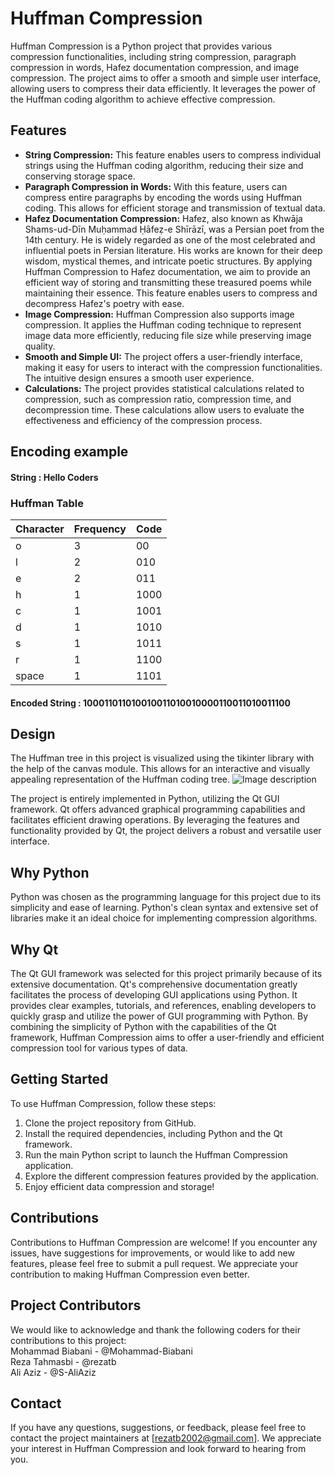 # Huffman Compression
Huffman Compression is a Python project that provides various compression functionalities, including string compression, paragraph compression in words, Hafez documentation compression, and image compression. The project aims to offer a smooth and simple user interface, allowing users to compress their data efficiently. It leverages the power of the Huffman coding algorithm to achieve effective compression.
## Features

- **String Compression:**
This feature enables users to compress individual strings using the Huffman coding algorithm, reducing their size and conserving storage space.
- **Paragraph Compression in Words:**
With this feature, users can compress entire paragraphs by encoding the words using Huffman coding. This allows for efficient storage and transmission of textual data.
- **Hafez Documentation Compression:**
Hafez, also known as Khwāja Shams-ud-Dīn Muḥammad Ḥāfeẓ-e Shīrāzī, was a Persian poet from the 14th century. He is widely regarded as one of the most celebrated and influential poets in Persian literature. His works are known for their deep wisdom, mystical themes, and intricate poetic structures.
By applying Huffman Compression to Hafez documentation, we aim to provide an efficient way of storing and transmitting these treasured poems while maintaining their essence. This feature enables users to compress and decompress Hafez's poetry with ease.
- **Image Compression:**
Huffman Compression also supports image compression. It applies the Huffman coding technique to represent image data more efficiently, reducing file size while preserving image quality.
- **Smooth and Simple UI:**
The project offers a user-friendly interface, making it easy for users to interact with the compression functionalities. The intuitive design ensures a smooth user experience.
- **Calculations:**
The project provides statistical calculations related to compression, such as compression ratio, compression time, and decompression time. These calculations allow users to evaluate the effectiveness and efficiency of the compression process.
## Encoding example
#### String : Hello Coders

### Huffman Table
| Character | Frequency | Code   |
| --------- | --------- | ------ |
| o         | 3         | 00     |
| l         | 2         | 010    |
| e         | 2         | 011    |
| h         | 1         | 1000   |
| c         | 1         | 1001   |
| d         | 1         | 1010   |
| s         | 1         | 1011   |
| r         | 1         | 1100   |
| space     | 1         | 1101   |

#### Encoded String : 100011011010010011010010000110011010011100

## Design

The Huffman tree in this project is visualized using the tikinter library with the help of the canvas module. This allows for an interactive and visually appealing representation of the Huffman coding tree.
![Image description]([image_path_or_url](https://github.com/Reza-Tahmasbi/Huffman-compression/blob/master/huffman%20coding.jpeg))

The project is entirely implemented in Python, utilizing the Qt GUI framework. Qt offers advanced graphical programming capabilities and facilitates efficient drawing operations. By leveraging the features and functionality provided by Qt, the project delivers a robust and versatile user interface.

## Why Python
Python was chosen as the programming language for this project due to its simplicity and ease of learning. Python's clean syntax and extensive set of libraries make it an ideal choice for implementing compression algorithms.

## Why Qt
The Qt GUI framework was selected for this project primarily because of its extensive documentation. Qt's comprehensive documentation greatly facilitates the process of developing GUI applications using Python. It provides clear examples, tutorials, and references, enabling developers to quickly grasp and utilize the power of GUI programming with Python.
By combining the simplicity of Python with the capabilities of the Qt framework, Huffman Compression aims to offer a user-friendly and efficient compression tool for various types of data.
## Getting Started

To use Huffman Compression, follow these steps:

1. Clone the project repository from GitHub.
2. Install the required dependencies, including Python and the Qt framework.
3. Run the main Python script to launch the Huffman Compression application.
4. Explore the different compression features provided by the application.
5. Enjoy efficient data compression and storage!

## Contributions
Contributions to Huffman Compression are welcome! If you encounter any issues, have suggestions for improvements, or would like to add new features, please feel free to submit a pull request. We appreciate your contribution to making Huffman Compression even better.

## Project Contributors
We would like to acknowledge and thank the following coders for their contributions to this project:
<br>
Mohammad Biabani - @Mohammad-Biabani
<br>
Reza Tahmasbi - @rezatb
<br>
Ali Aziz - @S-AliAziz

## Contact
If you have any questions, suggestions, or feedback, please feel free to contact the project maintainers at [rezatb2002@gmail.com]. We appreciate your interest in Huffman Compression and look forward to hearing from you.
